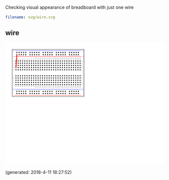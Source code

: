 Checking visual appearance of breadboard with just one wire

~~~yaml example="wire" fixture="svg.js"
filename: svg/wire.svg
~~~
## wire

![wire](wire.png)

(generated: 2018-4-11 18:27:52)



